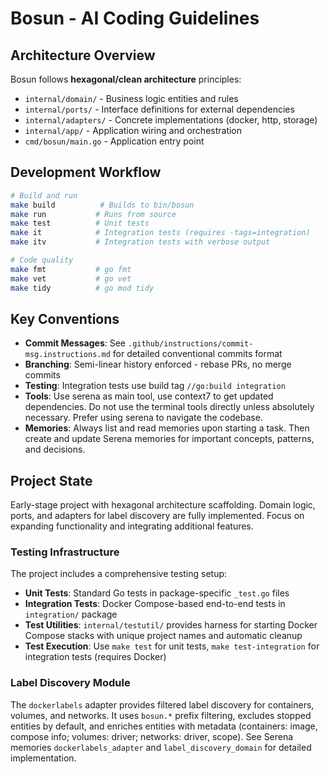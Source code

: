 # Bosun - AI Coding Guidelines

## Architecture Overview
Bosun follows **hexagonal/clean architecture** principles:
- `internal/domain/` - Business logic entities and rules
- `internal/ports/` - Interface definitions for external dependencies
- `internal/adapters/` - Concrete implementations (docker, http, storage)
- `internal/app/` - Application wiring and orchestration
- `cmd/bosun/main.go` - Application entry point

## Development Workflow
```bash
# Build and run
make build          # Builds to bin/bosun
make run           # Runs from source
make test          # Unit tests
make it            # Integration tests (requires -tags=integration)
make itv           # Integration tests with verbose output

# Code quality
make fmt           # go fmt
make vet           # go vet
make tidy          # go mod tidy
```

## Key Conventions
- **Commit Messages**: See `.github/instructions/commit-msg.instructions.md` for detailed conventional commits format
- **Branching**: Semi-linear history enforced - rebase PRs, no merge commits
- **Testing**: Integration tests use build tag `//go:build integration`
- **Tools**: Use serena as main tool, use context7 to get updated dependencies. Do not use the terminal tools directly unless absolutely necessary. Prefer using serena to navigate the codebase.
- **Memories**: Always list and read memories upon starting a task. Then create and update Serena memories for important concepts, patterns, and decisions.

## Project State
Early-stage project with hexagonal architecture scaffolding. Domain logic, ports, and adapters for label discovery are fully implemented. Focus on expanding functionality and integrating additional features.

### Testing Infrastructure
The project includes a comprehensive testing setup:
- **Unit Tests**: Standard Go tests in package-specific `_test.go` files
- **Integration Tests**: Docker Compose-based end-to-end tests in `integration/` package
- **Test Utilities**: `internal/testutil/` provides harness for starting Docker Compose stacks with unique project names and automatic cleanup
- **Test Execution**: Use `make test` for unit tests, `make test-integration` for integration tests (requires Docker)

### Label Discovery Module
The `dockerlabels` adapter provides filtered label discovery for containers, volumes, and networks. It uses `bosun.*` prefix filtering, excludes stopped entities by default, and enriches entities with metadata (containers: image, compose info; volumes: driver; networks: driver, scope). See Serena memories `dockerlabels_adapter` and `label_discovery_domain` for detailed implementation.
